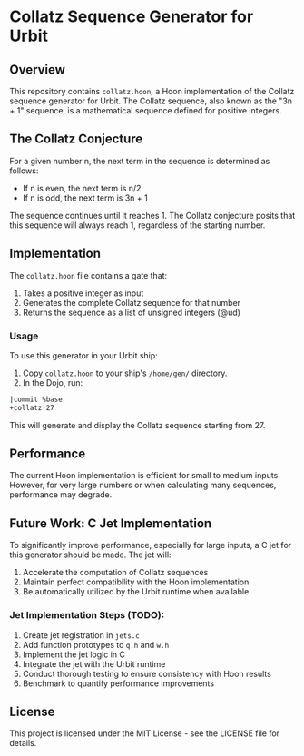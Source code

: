 # Collatz Sequence Generator for Urbit

## Overview

This repository contains `collatz.hoon`, a Hoon implementation of the Collatz sequence generator for Urbit. The Collatz sequence, also known as the "3n + 1" sequence, is a mathematical sequence defined for positive integers.

## The Collatz Conjecture

For a given number n, the next term in the sequence is determined as follows:
- If n is even, the next term is n/2
- If n is odd, the next term is 3n + 1

The sequence continues until it reaches 1. The Collatz conjecture posits that this sequence will always reach 1, regardless of the starting number.

## Implementation

The `collatz.hoon` file contains a gate that:
1. Takes a positive integer as input
2. Generates the complete Collatz sequence for that number
3. Returns the sequence as a list of unsigned integers (@ud)

### Usage

To use this generator in your Urbit ship:

1. Copy `collatz.hoon` to your ship's `/home/gen/` directory.
2. In the Dojo, run:

```sh
|commit %base
+collatz 27
```

This will generate and display the Collatz sequence starting from 27.

## Performance

The current Hoon implementation is efficient for small to medium inputs. However, for very large numbers or when calculating many sequences, performance may degrade.

## Future Work: C Jet Implementation

To significantly improve performance, especially for large inputs, a C jet for this generator should be made. The jet will:

1. Accelerate the computation of Collatz sequences
2. Maintain perfect compatibility with the Hoon implementation
3. Be automatically utilized by the Urbit runtime when available

### Jet Implementation Steps (TODO):

1. Create jet registration in `jets.c`
2. Add function prototypes to `q.h` and `w.h`
3. Implement the jet logic in C
4. Integrate the jet with the Urbit runtime
5. Conduct thorough testing to ensure consistency with Hoon results
6. Benchmark to quantify performance improvements

## License

This project is licensed under the MIT License - see the LICENSE file for details.
